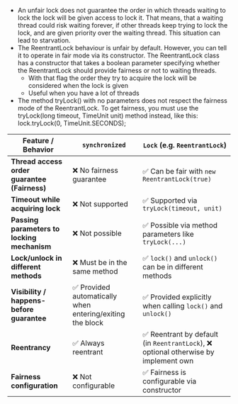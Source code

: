 - An unfair lock does not guarantee the order in which threads waiting to lock the lock will be given access to lock it. That means, that a waiting thread could risk waiting forever, if other threads keep trying to lock the lock, and are given priority over the waiting thread. This situation can lead to starvation.
- The ReentrantLock behaviour is unfair by default. However, you can tell it to operate in fair mode via its constructor. The ReentrantLock class has a constructor that takes a boolean parameter specifying whether the ReentrantLock should provide fairness or not to waiting threads.
  - With that flag the order they try to acquire the lock will be considered when the lock is given
  - Useful when you have a lot of threads
- The method tryLock() with no parameters does not respect the fairness mode of the ReentrantLock. To get fairness, you must use the tryLock(long timeout, TimeUnit unit) method instead, like this: lock.tryLock(0, TimeUnit.SECONDS);

| Feature / Behavior                                           | `synchronized`                                                   | `Lock` (e.g. `ReentrantLock`)                                                      |
|--------------------------------------------------------------|------------------------------------------------------------------|------------------------------------------------------------------------------------|
| **Thread access order guarantee (Fairness)**                 | ❌ No fairness guarantee                                          | ✅ Can be fair with `new ReentrantLock(true)`                                       |
| **Timeout while acquiring lock**                             | ❌ Not supported                                                  | ✅ Supported via `tryLock(timeout, unit)`                                           |
| **Passing parameters to locking mechanism**                  | ❌ Not possible                                                   | ✅ Possible via method parameters like `tryLock(...)`                               |
| **Lock/unlock in different methods**                         | ❌ Must be in the same method                                     | ✅ `lock()` and `unlock()` can be in different methods                              |
| **Visibility / happens-before guarantee**                    | ✅ Provided automatically when entering/exiting the block         | ✅ Provided explicitly when calling `lock()` and `unlock()`                         |
| **Reentrancy**                                               | ✅ Always reentrant                                               | ✅ Reentrant by default (in `ReentrantLock`), ❌ optional otherwise by implement own |
| **Fairness configuration**                                   | ❌ Not configurable                                               | ✅ Fairness is configurable via constructor                                         |
